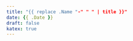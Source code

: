 ```yaml
---
title: "{{ replace .Name "-" " " | title }}"
date: {{ .Date }}
draft: false
katex: true
---
```


